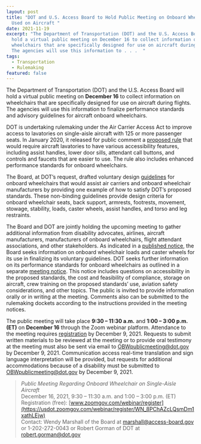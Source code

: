```yaml
---
layout: post
title: "DOT and U.S. Access Board to Hold Public Meeting on Onboard Wheelchairs
  Used on Aircraft "
date: 2021-11-19
excerpt: "The Department of Transportation (DOT) and the U.S. Access Board will
  hold a virtual public meeting on December 16 to collect information on
  wheelchairs that are specifically designed for use on aircraft during flights.
  The agencies will use this information to . . .  "
tags:
  - Transportation
  - Rulemaking
featured: false
---
```

The Department of Transportation (DOT) and the U.S. Access Board will hold a virtual public meeting on **December 16** to collect information on wheelchairs that are specifically designed for use on aircraft during flights. The agencies will use this information to finalize performance standards and advisory guidelines for aircraft onboard wheelchairs. 

DOT is undertaking rulemaking under the Air Carrier Access Act to improve access to lavatories on single-aisle aircraft with 125 or more passenger seats. In January 2020, it released for public comment a [proposed rule](https://www.federalregister.gov/documents/2020/01/02/2019-27631/accessible-lavatories-on-single-aisle-aircraft-part-1) that would require aircraft lavatories to have various accessibility features, including assist handles, lower door sills, attendant call buttons, and controls and faucets that are easier to use. The rule also includes enhanced performance standards for onboard wheelchairs. 

The Board, at DOT’s request, drafted voluntary design [guidelines](https://www.federalregister.gov/documents/2019/08/20/2019-17873/advisory-guidelines-for-aircraft-onboard-wheelchairs) for onboard wheelchairs that would assist air carriers and onboard wheelchair manufacturers by providing one example of how to satisfy DOT’s proposed standards. These non-binding guidelines provide design criteria for onboard wheelchair seats, back support, armrests, footrests, movement, stowage, stability, loads, caster wheels, assist handles, and torso and leg restraints. 

The Board and DOT are jointly holding the upcoming meeting to gather additional information from disability advocates, airlines, aircraft manufacturers, manufacturers of onboard wheelchairs, flight attendant associations, and other stakeholders. As indicated in a [published notice](https://www.federalregister.gov/documents/2021/11/19/2021-24980/advisory-guidelines-for-aircraft-onboard-wheelchairs-reopening-of-comment-period-notice-of-public), the Board seeks information on onboard wheelchair loads and caster wheels for its use in finalizing its voluntary guidelines. DOT seeks further information on its performance standards for onboard wheelchairs as outlined in a separate [meeting notice](https://www.federalregister.gov/documents/2021/11/19/2021-25000/accessible-lavatories-on-single-aisle-aircraft-part-1-reopening-of-comment-period-and-public-meeting). This notice includes questions on accessibility in the proposed standards, the cost and feasibility of compliance, storage on aircraft, crew training on the proposed standards’ use, aviation safety considerations, and other topics. The public is invited to provide information orally or in writing at the meeting. Comments also can be submitted to the rulemaking dockets according to the instructions provided in the meeting notices. 

The public meeting will take place **9:30 – 11:30 a.m.** and **1:00 – 3:00 p.m. (ET)** on **December 16** through the Zoom webinar platform. Attendance to the meeting requires [registration](https://usdot.zoomgov.com/webinar/register/WN_8PChAZcLQsmDm1xathLEjw) by December 9, 2021. Requests to submit written materials to be reviewed at the meeting or to provide oral testimony at the meeting must also be sent via email to [OBWpublicmeeting@dot.gov](mailto:OBWpublicmeeting@dot.gov) by December 9, 2021. Communication access real-time translation and sign language interpretation will be provided, but requests for additional accommodations because of a disability must be submitted to [OBWpublicmeeting@dot.gov](mailto:OBWpublicmeeting@dot.gov) by December 9, 2021. 

> *Public Meeting Regarding Onboard Wheelchair on Single-Aisle Aircraft* \
> December 16, 2021, 9:30 – 11:30 a.m. and 1:00 – 3:00 p.m. (ET)  \
> Registration (free): [www.zoomgov.com/webinar/register](https://usdot.zoomgov.com/webinar/register/WN_8PChAZcLQsmDm1xathLEjw)  \
> Contact: Wendy Marshall of the Board at [marshall@access-board.gov](mailto:marshall@access-board.gov) or 1-202-272-0043 or Robert Gorman of DOT at [robert.gorman@dot.gov](mailto:robert.gorman@dot.gov)
